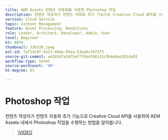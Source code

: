 ```yaml
---
title: AEM Assets 컨텐츠 자동화를 사용한 Photoshop 작업
description: 컨텐츠 작성자가 컨텐츠 자동화 추가 기능으로 Creative Cloud API를 사용하여 AEM Assets 내에서 Photoshop 작업을 수행하는 방법을 알아봅니다.
version: Cloud Service
topic: Content Management
feature: Asset Processing, Renditions
role: Leader, Architect, Developer, Admin, User
level: Beginner
kt: 8074
thumbnail: 336539.jpeg
exl-id: 7af14c0f-5a13-49ab-95ea-53ea8cf472f3
source-git-commit: ad203d7a34f5eff7de4768131c9b4ebae261da93
workflow-type: tm+mt
source-wordcount: '49'
ht-degree: 0%

---
```


# Photoshop 작업

컨텐츠 작성자가 컨텐츠 자동화 추가 기능으로 Creative Cloud API를 사용하여 AEM Assets 내에서 Photoshop 작업을 수행하는 방법을 알아봅니다.

>[!VIDEO](https://video.tv.adobe.com/v/336539?quality=12&learn=on)
